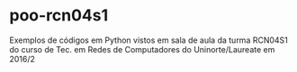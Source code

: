 # poo-rcn04s1
Exemplos de códigos em Python vistos em sala de aula da turma RCN04S1 do curso de Tec. em Redes de Computadores do Uninorte/Laureate em 2016/2
